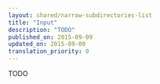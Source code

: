 ```yaml
---
layout: shared/narrow-subdirectories-list
title: "Input"
description: "TODO"
published_on: 2015-09-09
updated_on: 2015-09-09
translation_priority: 0
---
```


<p class="intro">
  TODO
</p>
